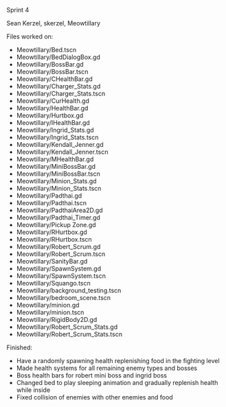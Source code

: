 Sprint 4

Sean Kerzel, skerzel, Meowtillary

Files worked on: 
- Meowtillary/Bed.tscn 
- Meowtillary/BedDialogBox.gd 
- Meowtillary/BossBar.gd 
- Meowtillary/BossBar.tscn 
- Meowtillary/CHealthBar.gd 
- Meowtillary/Charger_Stats.gd 
- Meowtillary/Charger_Stats.tscn 
- Meowtillary/CurHealth.gd 
- Meowtillary/HealthBar.gd 
- Meowtillary/Hurtbox.gd 
- Meowtillary/IHealthBar.gd 
- Meowtillary/Ingrid_Stats.gd 
- Meowtillary/Ingrid_Stats.tscn 
- Meowtillary/Kendall_Jenner.gd 
- Meowtillary/Kendall_Jenner.tscn 
- Meowtillary/MHealthBar.gd 
- Meowtillary/MiniBossBar.gd 
- Meowtillary/MiniBossBar.tscn 
- Meowtillary/Minion_Stats.gd 
- Meowtillary/Minion_Stats.tscn 
- Meowtillary/Padthai.gd 
- Meowtillary/Padthai.tscn 
- Meowtillary/PadthaiArea2D.gd 
- Meowtillary/Padthai_Timer.gd 
- Meowtillary/Pickup Zone.gd 
- Meowtillary/RHurtbox.gd 
- Meowtillary/RHurtbox.tscn 
- Meowtillary/Robert_Scrum.gd 
- Meowtillary/Robert_Scrum.tscn 
- Meowtillary/SanityBar.gd 
- Meowtillary/SpawnSystem.gd 
- Meowtillary/SpawnSystem.tscn 
- Meowtillary/Squango.tscn 
- Meowtillary/background_testing.tscn 
- Meowtillary/bedroom_scene.tscn 
- Meowtillary/minion.gd 
- Meowtillary/minion.tscn 
- Meowtillary/RigidBody2D.gd 
- Meowtillary/Robert_Scrum_Stats.gd 
- Meowtillary/Robert_Scrum_Stats.tscn 


Finished: 
- Have a randomly spawning health replenishing food in the fighting level 
- Made health systems for all remaining enemy types and bosses 
- Boss health bars for robert mini boss and ingrid boss 
- Changed bed to play sleeping animation and gradually replenish health while inside 
- Fixed collision of enemies with other enemies and food
